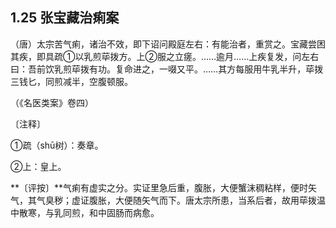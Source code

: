 ## 1.25 张宝藏治痢案

（唐）太宗苦气痢，诸治不效，即下诏问殿庭左右：有能治者，重赏之。宝藏尝困其疾，即具疏①以乳煎荜拨方。上②服之立瘥。……逾月……上疾复发，问左右曰：吾前饮乳煎荜拨有功。复命进之，一啜又平。……其方每服用牛乳半升，荜拨三钱匕，同煎减半，空腹顿服。

（《名医类案》卷四）

〔注释〕

①疏（shū树）：奏章。

②上：皇上。

**〔评按〕**气痢有虚实之分。实证里急后重，腹胀，大便蟹沫稠粘样，便时矢气，其气臭秽；虚证腹胀，大便随矢气而下。唐太宗所患，当系后者，故用荜拨温中散寒，与乳同煎，和中固肠而病愈。
